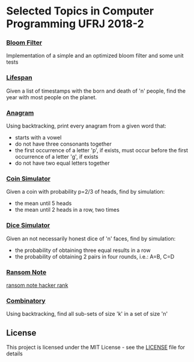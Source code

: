 # Selected Topics in Computer Programming UFRJ 2018-2

### [Bloom Filter](src/bloomFilter)

Implementation of a simple and an optimized bloom filter and some unit tests

### [Lifespan](src/others/Lifespan.java)

Given a list of timestamps with the born and death of 'n' people, find the year with most people on the planet.

### [Anagram](src/others/Anagrama.java)

Using backtracking, print every anagram from a given word that:
- starts with a vowel
- do not have three consonants together
- the first occurrence of a letter 'p', if exists, must occur before the first occurrence of a letter 'g', if exists
- do not have two equal letters together

### [Coin Simulator](src/others/CoinSimulator.java)

Given a coin with probability p=2/3 of heads, find by simulation:
- the mean until 5 heads
- the mean until 2 heads in a row, two times

### [Dice Simulator](src/others/DiceSimulator.java)

Given an not necessarily honest dice of 'n' faces, find by simulation:
- the probability of obtaining three equal results in a row
- the probability of obtaining 2 pairs in four rounds, i.e.: A=B, C=D 

### [Ransom Note](src/others/RansomNote.java)

[ransom note hacker rank](https://www.hackerrank.com/challenges/ctci-ransom-note/problem)

### [Combinatory](src/others/CombinacaoNK.java)

Using backtracking, find all sub-sets of size 'k' in a set of size 'n'

## License

This project is licensed under the MIT License - see the [LICENSE](LICENSE) file for details

